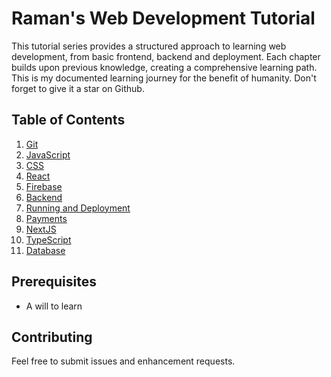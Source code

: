 # Raman's Web Development Tutorial

This tutorial series provides a structured approach to learning web development, from basic frontend, backend and deployment. Each chapter builds upon previous knowledge, creating a comprehensive learning path. This is my documented learning journey for the benefit of humanity. Don't forget to give it a star on Github.

## Table of Contents

1. [Git](./1-Git.md)
2. [JavaScript](./JavaScript.ipynb)
3. [CSS](./3-CSS.md)
4. [React](./4-React.md)
5. [Firebase](./5-Firebase.md)
6. [Backend](./6-Backend.md)
7. [Running and Deployment](./7-Running-Deployment.md)
8. [Payments](./8-Payments.md)
9. [NextJS](./9-NextJS.md)
10. [TypeScript](10-TypeScript.md)
11. [Database](11-Database.md)


## Prerequisites

- A will to learn

## Contributing

Feel free to submit issues and enhancement requests.


